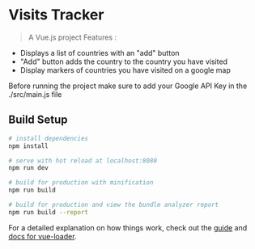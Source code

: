 # Visits Tracker

> A Vue.js project
Features : 
  - Displays a list of countries with an "add" button
  - "Add" button adds the country to the country you have visited
  - Display markers of countries you have visited on a google map
  
Before running the project make sure to add your Google API Key in the ./src/main.js file

## Build Setup

``` bash
# install dependencies
npm install

# serve with hot reload at localhost:8080
npm run dev

# build for production with minification
npm run build

# build for production and view the bundle analyzer report
npm run build --report
```

For a detailed explanation on how things work, check out the [guide](http://vuejs-templates.github.io/webpack/) and [docs for vue-loader](http://vuejs.github.io/vue-loader).
